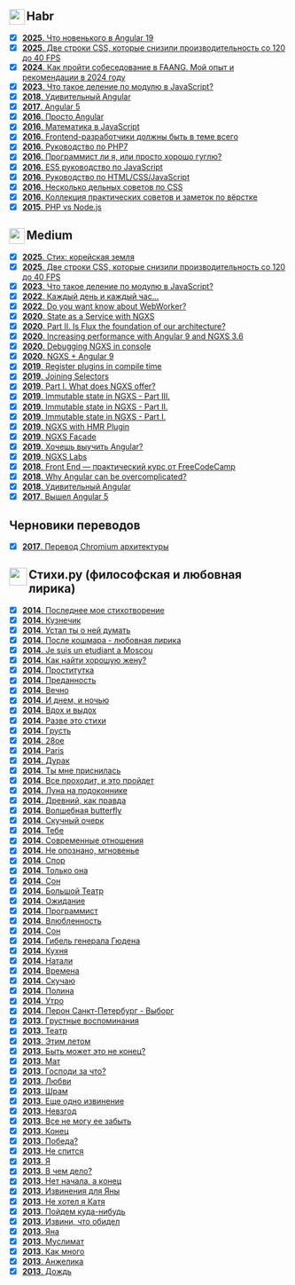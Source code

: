<h2><img src="https://assets.habr.com/habr-web/img/favicons/favicon-32.png" style="height:28px;width:28px" align="left"> Habr</h2>

- [x] [<b>2025</b>. Что новенького в Angular 19](https://habr.com/ru/articles/884208/)
- [x] [<b>2025</b>. Две строки CSS, которые снизили производительность со 120 до 40 FPS](https://habr.com/ru/articles/864840/)
- [x] [<b>2024</b>. Как пройти собеседование в FAANG. Мой опыт и рекомендации в 2024 году](https://habr.com/ru/articles/820441/)
- [x] [<b>2023</b>. Что такое деление по модулю в JavaScript?](https://habr.com/ru/articles/770522/)
- [x] [<b>2018</b>. Удивительный Angular](https://habr.com/ru/articles/348818/)
- [x] [<b>2017</b>. Angular 5](https://habr.com/ru/articles/341688/)
- [x] [<b>2016</b>. Просто Angular](https://habr.com/ru/users/splincodewd/publications/articles/)
- [x] [<b>2016</b>. Математика в JavaScript](https://habr.com/ru/articles/312880/)
- [x] [<b>2016</b>. Frontend-разработчики должны быть в теме всего](https://habr.com/ru/articles/306716/)
- [x] [<b>2016</b>. Руководство по PHP7](https://habr.com/ru/articles/302942/)
- [x] [<b>2016</b>. Программист ли я, или просто хорошо гуглю?](https://habr.com/ru/articles/301674/)
- [x] [<b>2016</b>. ES5 руководство по JavaScript](https://habr.com/ru/articles/281110/)
- [x] [<b>2016</b>. Руководство по HTML/CSS/JavaScript](https://habr.com/ru/articles/275729/)
- [x] [<b>2016</b>. Несколько дельных советов по CSS](https://habr.com/ru/articles/273403/)
- [x] [<b>2016</b>. Коллекция практических советов и заметок по вёрстке](https://habr.com/ru/articles/273471/)
- [x] [<b>2015</b>. PHP vs Node.js](https://habr.com/ru/articles/273259/)

<h2><img src="https://miro.medium.com/v2/resize:fill:120:120/10fd5c419ac61637245384e7099e131627900034828f4f386bdaa47a74eae156" style="height:28px;width:28px" align="left"> Medium</h2>

- [x] [<b>2025</b>. Стих: корейская земля](https://medium.com/@splincode/%D1%81%D1%82%D0%B8%D1%85-%D0%BA%D0%BE%D1%80%D0%B5%D0%B9%D1%81%D0%BA%D0%B0%D1%8F-%D0%B7%D0%B5%D0%BC%D0%BB%D1%8F-f1dcdb395b04)
- [x] [<b>2025</b>. Две строки CSS, которые снизили производительность со 120 до 40 FPS](https://medium.com/@splincode/%D0%B4%D0%B2%D0%B5-%D1%81%D1%82%D1%80%D0%BE%D0%BA%D0%B8-css-%D0%BA%D0%BE%D1%82%D0%BE%D1%80%D1%8B%D0%B5-%D1%81%D0%BD%D0%B8%D0%B7%D0%B8%D0%BB%D0%B8-%D0%BF%D1%80%D0%BE%D0%B8%D0%B7%D0%B2%D0%BE%D0%B4%D0%B8%D1%82%D0%B5%D0%BB%D1%8C%D0%BD%D0%BE%D1%81%D1%82%D1%8C-%D1%81%D0%BE-120-%D0%B4%D0%BE-40-fps-07991e707526)
- [x] [<b>2023</b>. Что такое деление по модулю в JavaScript?](https://medium.com/@splincode/%D1%87%D1%82%D0%BE-%D1%82%D0%B0%D0%BA%D0%BE%D0%B5-%D0%B4%D0%B5%D0%BB%D0%B5%D0%BD%D0%B8%D0%B5-%D0%BF%D0%BE-%D0%BC%D0%BE%D0%B4%D1%83%D0%BB%D1%8E-%D0%B2-javascript-5d0e70377b4a)
- [x] [<b>2022</b>. Каждый день и каждый час…](https://medium.com/@splincode/%D0%BA%D0%B0%D0%B6%D0%B4%D1%8B%D0%B9-%D0%B4%D0%B5%D0%BD%D1%8C-%D0%B8-%D0%BA%D0%B0%D0%B6%D0%B4%D1%8B%D0%B9-%D1%87%D0%B0%D1%81-5ade49617601)
- [x] [<b>2022</b>. Do you want know about WebWorker?](https://medium.com/@splincode/do-you-want-know-about-webworker-ce732821b805)
- [x] [<b>2020</b>. State as a Service with NGXS](https://medium.com/ngxs-stories/state-as-a-service-with-ngxs-%EF%B8%8F-97e7de8ec072)
- [x] [<b>2020</b>. Part II. Is Flux the foundation of our architecture?](https://medium.com/ngxs-stories/part-ii-is-flux-the-foundation-of-our-architecture-%EF%B8%8F-27a2dc999840)
- [x] [<b>2020</b>. Increasing performance with Angular 9 and NGXS 3.6](https://medium.com/ngxs-stories/increasing-performance-with-angular-9-and-ngxs-3-6-3df5b03a7ff0)
- [x] [<b>2020</b>. Debugging NGXS in console](https://medium.com/ngxs-stories/debugging-ngxs-in-console-51ef49eb6446)
- [x] [<b>2020</b>. NGXS + Angular 9](https://medium.com/ngxs-stories/ngxs-angular-9-7d4a93b90a2)
- [x] [<b>2019</b>. Register plugins in compile time](https://medium.com/ngxs-stories/register-plugins-in-compile-time-7c44df95609)
- [x] [<b>2019</b>. Joining Selectors](https://medium.com/ngxs-stories/joining-selectors-5e135d043b4)
- [x] [<b>2019</b>. Part I. What does NGXS offer?](https://medium.com/ngxs-stories/why-you-should-use-ngxs-af5433e19829)
- [x] [<b>2019</b>. Immutable state in NGXS - Part III.](https://medium.com/@splincode/immutable-state-in-ngxs-part-iii-738629891301)
- [x] [<b>2019</b>. Immutable state in NGXS - Part II.](https://medium.com/@splincode/immutable-state-in-ngxs-part-ii-bf249929e5fb)
- [x] [<b>2019</b>. Immutable state in NGXS - Part I.](https://medium.com/ngxs/immutable-state-in-ngxs-part-i-ba318bfc5bb3)
- [x] [<b>2019</b>. NGXS with HMR Plugin](https://medium.com/ngxs/ngxs-with-hmr-plugin-c2004bcf576d)
- [x] [<b>2019</b>. NGXS Facade](https://medium.com/ngxs/ngxs-facade-3aa90c41497b)
- [x] [<b>2019</b>. Хочешь выучить Angular?](https://medium.com/@splincode/%D1%85%D0%BE%D1%87%D0%B5%D1%88%D1%8C-%D0%B2%D1%8B%D1%83%D1%87%D0%B8%D1%82%D1%8C-angular-90ffecef68f2)
- [x] [<b>2019</b>. NGXS Labs](https://medium.com/ngxs/ngxs-labs-update-3-jan-2018-55a3a0766452)
- [x] [<b>2018</b>. Front End — практический курс от FreeCodeCamp](https://medium.com/@splincode/front-end-%D0%BF%D1%80%D0%B0%D0%BA%D1%82%D0%B8%D1%87%D0%B5%D1%81%D0%BA%D0%B8%D0%B9-%D0%BA%D1%83%D1%80%D1%81-%D0%BE%D1%82-freecodecampl-ba8eea14abd1?source=user_profile_page---------18-------------64160252a123---------------)
- [x] [<b>2018</b>. Why Angular can be overcomplicated?](https://medium.com/@splincode/why-is-angular-can-be-over-complicated-eda09933cb2a)
- [x] [<b>2018</b>. Удивительный Angular](https://medium.com/@splincode/%D1%83%D0%B4%D0%B8%D0%B2%D0%B8%D1%82%D0%B5%D0%BB%D1%8C%D0%BD%D1%8B%D0%B9-angular-42238622d170)
- [x] [<b>2017</b>. Вышел Angular 5](https://medium.com/@splincode/%D0%B2%D1%8B%D1%88%D0%B5%D0%BB-angular-5-af1bc19ff5db)

<h2>Черновики переводов</h2>

- [x] [<b>2017</b>. Перевод Chromium архитектуры](https://github.com/splincode/chromium-architecture)

<h2><img src="https://static.tildacdn.com/tild3031-3732-4330-b530-343635336234/stihiru.png" style="height:32px;" align="left"> Стихи.ру (философская и любовная лирика)</h2>

- [x] [<b>2014</b>. Последнее мое стихотворение](https://stihi.ru/2014/10/03/3454)
- [x] [<b>2014</b>. Кузнечик](https://stihi.ru/2014/09/29/5567)
- [x] [<b>2014</b>. Устал ты о ней думать](https://stihi.ru/2014/09/18/6462)
- [x] [<b>2014</b>. После кошмара - любовная лирика](https://stihi.ru/2014/09/14/8051)
- [x] [<b>2014</b>. Je suis un etudiant a Moscou](https://stihi.ru/2014/09/07/4029)
- [x] [<b>2014</b>. Как найти хорошую жену?](https://stihi.ru/2014/09/06/2075)
- [x] [<b>2014</b>. Проститутка](https://stihi.ru/2014/08/25/4894)
- [x] [<b>2014</b>. Преданность](https://stihi.ru/2014/08/21/9245)
- [x] [<b>2014</b>. Вечно](https://stihi.ru/2014/08/20/8953)
- [x] [<b>2014</b>. И днем, и ночью](https://stihi.ru/2014/08/18/4362)
- [x] [<b>2014</b>. Вдох и выдох](https://stihi.ru/2014/08/18/4334)
- [x] [<b>2014</b>. Разве это стихи](https://stihi.ru/2014/08/18/4286)
- [x] [<b>2014</b>. Грусть](https://stihi.ru/2014/08/18/4264)
- [x] [<b>2014</b>. 28ое](https://stihi.ru/2014/08/08/10035)
- [x] [<b>2014</b>. Paris](https://stihi.ru/2014/08/08/10018)
- [x] [<b>2014</b>. Дурак](https://stihi.ru/2014/08/02/491)
- [x] [<b>2014</b>. Ты мне приснилась](https://stihi.ru/2014/07/20/4993)
- [x] [<b>2014</b>. Все проходит, и это пройдет](https://stihi.ru/2014/07/12/9174)
- [x] [<b>2014</b>. Луна на подоконнике](https://stihi.ru/2014/07/12/2362)
- [x] [<b>2014</b>. Древний, как правда](https://stihi.ru/2014/07/07/7148)
- [x] [<b>2014</b>. Волшебная butterfly](https://stihi.ru/2014/07/04/7737)
- [x] [<b>2014</b>. Скучный очерк](https://stihi.ru/2014/07/04/7723)
- [x] [<b>2014</b>. Тебе](https://stihi.ru/2014/07/01/3938)
- [x] [<b>2014</b>. Современные отношения](https://stihi.ru/2014/07/01/3749)
- [x] [<b>2014</b>. Не опознано, мгновенье](https://stihi.ru/2014/06/25/9294)
- [x] [<b>2014</b>. Спор](https://stihi.ru/2014/06/24/464)
- [x] [<b>2014</b>. Только она](https://stihi.ru/2014/06/20/3022)
- [x] [<b>2014</b>. Сон](https://stihi.ru/2014/06/16/371)
- [x] [<b>2014</b>. Большой Театр](https://stihi.ru/2014/06/10/7314)
- [x] [<b>2014</b>. Ожидание](https://stihi.ru/2014/06/06/5269)
- [x] [<b>2014</b>. Программист](https://stihi.ru/2014/06/06/5203)
- [x] [<b>2014</b>. Влюбленность](https://stihi.ru/2014/06/04/5898)
- [x] [<b>2014</b>. Сон](https://stihi.ru/2014/05/24/5857)
- [x] [<b>2014</b>. Гибель генерала Гюдена](https://stihi.ru/2014/05/24/5701)
- [x] [<b>2014</b>. Кухня](https://stihi.ru/2014/05/24/5666)
- [x] [<b>2014</b>. Натали](https://stihi.ru/2014/05/24/5660)
- [x] [<b>2014</b>. Времена](https://stihi.ru/2014/03/14/10119)
- [x] [<b>2014</b>. Скучаю](https://stihi.ru/2014/03/02/9332)
- [x] [<b>2014</b>. Полина](https://stihi.ru/2014/02/28/6003)
- [x] [<b>2014</b>. Утро](https://stihi.ru/2014/01/23/7189)
- [x] [<b>2014</b>. Перон Санкт-Петербург - Выборг](https://stihi.ru/2014/01/10/11698)
- [x] [<b>2013</b>. Грустные воспоминания](https://stihi.ru/2013/12/24/9625)
- [x] [<b>2013</b>. Театр](https://stihi.ru/2013/12/24/9616)
- [x] [<b>2013</b>. Этим летом](https://stihi.ru/2013/12/24/9593)
- [x] [<b>2013</b>. Быть может это не конец?](https://stihi.ru/2013/12/24/9571)
- [x] [<b>2013</b>. Мат](https://stihi.ru/2013/12/01/10334)
- [x] [<b>2013</b>. Господи за что?](https://stihi.ru/2013/10/29/1580)
- [x] [<b>2013</b>. Любви](https://stihi.ru/2013/10/11/4104)
- [x] [<b>2013</b>. Шрам](https://stihi.ru/2013/09/26/7073)
- [x] [<b>2013</b>. Еще одно извинение](https://stihi.ru/2013/09/12/6666)
- [x] [<b>2013</b>. Невзгод](https://stihi.ru/2013/08/09/928)
- [x] [<b>2013</b>. Все не могу ее забыть](https://stihi.ru/2013/07/13/6336)
- [x] [<b>2013</b>. Конец](https://stihi.ru/2013/07/13/6327)
- [x] [<b>2013</b>. Победа?](https://stihi.ru/2013/07/13/6319)
- [x] [<b>2013</b>. Не спится](https://stihi.ru/2013/07/13/6312)
- [x] [<b>2013</b>. Я](https://stihi.ru/2013/07/13/6308)
- [x] [<b>2013</b>. В чем дело?](https://stihi.ru/2013/07/13/6306)
- [x] [<b>2013</b>. Нет начала, а конец](https://stihi.ru/2013/07/13/6303)
- [x] [<b>2013</b>. Извинения для Яны](https://stihi.ru/2013/07/13/6287)
- [x] [<b>2013</b>. Не хотел я Катя](https://stihi.ru/2013/07/13/6283)
- [x] [<b>2013</b>. Пойдем куда-нибудь](https://stihi.ru/2013/07/13/6278)
- [x] [<b>2013</b>. Извини, что обидел](https://stihi.ru/2013/07/13/6273)
- [x] [<b>2013</b>. Яна](https://stihi.ru/2013/07/13/6267)
- [x] [<b>2013</b>. Муслимат](https://stihi.ru/2013/07/13/6263)
- [x] [<b>2013</b>. Как много](https://stihi.ru/2013/07/13/6253)
- [x] [<b>2013</b>. Анжелика](https://stihi.ru/2013/07/13/6234)
- [x] [<b>2013</b>. Дождь](https://stihi.ru/2013/08/28/9168)
